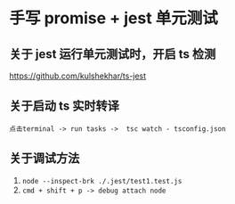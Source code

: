 # 手写 promise + jest 单元测试

## 关于 jest 运行单元测试时，开启 ts 检测

https://github.com/kulshekhar/ts-jest

## 关于启动 ts 实时转译

```
点击terminal -> run tasks ->  tsc watch - tsconfig.json
```

## 关于调试方法

1. `node --inspect-brk ./.jest/test1.test.js`
2. `cmd + shift + p -> debug attach node`
